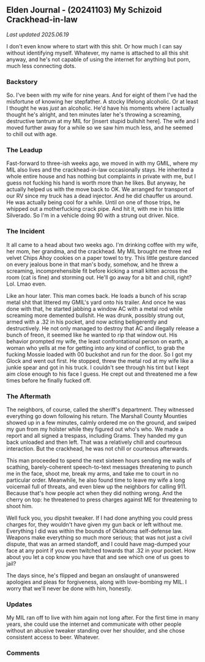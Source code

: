 ## Elden Journal - (20241103) My Schizoid Crackhead-in-law
*Last updated 2025.06.19*

I don't even know where to start with this shit. Or how much I can say without
identifying myself. Whatever, my name is attached to all this shit anyway, and
he's not capable of using the internet for anything but porn, much less
connecting dots.

### Backstory
So. I've been with my wife for nine years. And for eight of them I've had the
misfortune of knowing her stepfather. A stocky lifelong alcoholic. Or at least
I thought he was *just* an alcoholic. He'd have his moments where I actually
thought he's alright, and ten minutes later he's throwing a screaming,
destructive tantrum at my MIL for [insert stupid bullshit here]. The wife and I
moved further away for a while so we saw him much less, and he seemed to chill
out with age.

### The Leadup
Fast-forward to three-ish weeks ago, we moved in with my GMIL, where my MIL
also lives and the crackhead-in-law occasionally stays. He inherited a whole
entire house and has nothing but complaints in private with me, but I guess not
fucking his hand is worth more than he likes. But anyway, he actually helped
us with the move back to OK. We arranged for transport of our RV since my truck
has a dead injector. And he did chauffer us around. He was actually being cool
for a while. Until on one of those trips, he whipped out a motherfucking crack
pipe. And hit it, with me in his little Silverado. So I'm in a vehicle doing 90
with a strung out driver. Nice.

### The Incident
It all came to a head about two weeks ago. I'm drinking coffee with my wife,
her mom, her grandma, and the crackhead. My MIL brought me three red velvet
Chips Ahoy cookies on a paper towel to try. This little gesture danced on every
jealous bone in that man's body, somehow, and he threw a screaming,
incomprehensible fit before kicking a small kitten across the room (cat is
fine) and storming out. He'll go away for a bit and chill, right? Lol. Lmao
even.

Like an hour later. This man comes back. He loads a bunch of his scrap metal
shit that littered my GMIL's yard onto his trailer. And once he was done with
that, he started jabbing a window AC with a metal rod while screaming more
demented bullshit. He was drunk, possibly strung out, armed with a .32 in his
pocket, and now acting belligerently and destructively. He not only managed to
destroy that AC and illegally release a bunch of freon, it seemed like he
wanted to rip that window out. His behavior prompted my wife, the least
confrontational person on earth, a woman who yells at me for getting into any
kind of conflict, to grab the fucking Mossie loaded with 00 buckshot and run
for the door. So I got my Glock and went out first. He stopped, threw the metal
rod at my wife like a junkie spear and got in his truck. I couldn't see through
his tint but I kept aim close enough to his face I guess. He crept out and
threatened me a few times before he finally fucked off.

### The Aftermath
The neighbors, of course, called the sheriff's department. They witnessed
everything go down following his return. The Marshall County Mounties showed up
in a few minutes, calmly ordered me on the ground, and swiped my gun from my
holster while they figured out who's who. We made a report and all signed a
trespass, including Grams. They handed my gun back unloaded and then left. That
was a relatively chill and courteous interaction. But the crackhead, he was not
chill or courteous afterwards.

This man proceeded to spend the next sixteen hours sending me walls of
scathing, barely-coherent speech-to-text messages threatening to punch me in
the face, shoot me, break my arms, and take me to court in no particular order.
Meanwhile, he also found time to leave my wife a long voicemail full of
threats, and even blew up the neighbors for calling 911. Because that's how
people act when they did nothing wrong. And the cherry on top: he threatened to
press charges against ME for threatening to shoot him.

Well fuck you, you dipshit tweaker. If I had done anything you could press
charges for, they wouldn't have given my gun back or left without me.
Everything I did was within the bounds of Oklahoma self-defense law. Weapons
make everything so much more serious; that was not just a civil dispute, that
was an armed standoff, and I could have mag-dumped your face at any point if
you even twitched towards that .32 in your pocket. How about you let a cop know
you have that and see which one of us goes to jail?

The days since, he's flipped and began an onslaught of unanswered apologies and
pleas for forgiveness, along with love-bombing my MIL. I worry that we'll never
be done with him, honestly.

### Updates
My MIL ran off to live with him again not long after. For the first time in
many years, she could use the internet and communicate with other people
without an abusive tweaker standing over her shoulder, and she chose consistent
access to beer. Whatever.

### Comments

